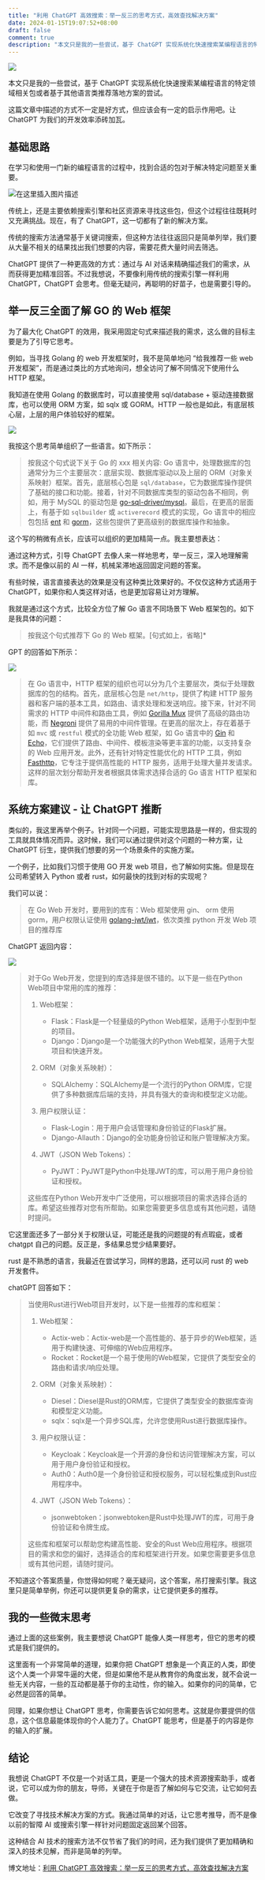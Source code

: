 ```yaml
---
title: "利用 ChatGPT 高效搜索：举一反三的思考方式，高效查找解决方案"
date: 2024-01-15T19:07:52+08:00
draft: false
comment: true
description: "本文只是我的一些尝试，基于 ChatGPT 实现系统化快速搜索某编程语言的特定领域相关包或者基于其他语言类推荐落地方案的尝试。"
---
```


![](https://cdn.jsdelivr.net/gh/poloxue/images@2024-01/2024-01-15-search-using-chatgpt-01.png)


本文只是我的一些尝试，基于 ChatGPT 实现系统化快速搜索某编程语言的特定领域相关包或者基于其他语言类推荐落地方案的尝试。

这篇文章中描述的方式不一定是好方式，但应该会有一定的启示作用吧。让 ChatGPT 为我们的开发效率添砖加瓦。

## 基础思路

在学习和使用一门新的编程语言的过程中，找到合适的包对于解决特定问题至关重要。

![在这里插入图片描述](https://cdn.jsdelivr.net/gh/poloxue/images@2024-01/2024-01-15-search-using-chatgpt-02.png)

传统上，还是主要依赖搜索引擎和社区资源来寻找这些包，但这个过程往往既耗时又充满挑战。现在，有了 ChatGPT，这一切都有了新的解决方案。

传统的搜索方法通常基于关键词搜索，但这种方法往往返回只是简单列举，我们要从大量不相关的结果找出我们想要的内容，需要花费大量时间去筛选。

ChatGPT 提供了一种更高效的方式：通过与 AI 对话来精确描述我们的需求，从而获得更加精准回答。不过我想说，不要像利用传统的搜索引擎一样利用 ChatGPT，ChatGPT 会思考。但毫无疑问，再聪明的好苗子，也是需要引导的。

## 举一反三全面了解 GO 的 Web 框架

为了最大化 ChatGPT 的效用，我采用固定句式来描述我的需求，这么做的目标主要是为了引导它思考。

例如，当寻找 Golang 的 web 开发框架时，我不是简单地问 “给我推荐一些 web 开发框架”，而是通过类比的方式地询问，想全访问了解不同情况下使用什么 HTTP 框架。



我知道在使用 Golang 的数据库时，可以直接使用 sql/database + 驱动连接数据库，也可以使用 ORM 方案，如 sqlx 或 GORM。HTTP 一般也是如此，有底层核心层，上层的用户体验较好的框架。

![](https://cdn.jsdelivr.net/gh/poloxue/images@2024-01/2024-01-15-search-using-chatgpt-03.png)

我按这个思考简单组织了一些语言。如下所示：

> 按我这个句式说下关于 Go 的 xxx 相关内容:
> Go 语言中，处理数据库的包通常分为三个主要层次：底层实现、数据库驱动以及上层的 ORM（对象关系映射）框架。首先，底层核心包是 `sql/database`，它为数据库操作提供了基础的接口和功能。接着，针对不同数据库类型的驱动包各不相同，例如，用于 MySQL 的驱动包是 [go-sql-driver/mysql](https://github.com/go-sql-driver/mysql)。最后，在更高的层面上，有基于如 `sqlbuilder` 或 `activerecord` 模式的实现，Go 语言中的相应包包括 [ent](https://github.com/ent/ent) 和 [gorm](https://github.com/go-gorm/gorm)，这些包提供了更高级别的数据库操作和抽象。

这个写的稍微有点长，应该可以组织的更加精简一点。我主要想表达：

通过这种方式，引导 ChatGPT 去像人来一样地思考，举一反三，深入地理解需求。而不是像以前的 AI 一样，机械呆滞地返回固定问题的答案。

有些时候，语言直接表达的效果是没有这种类比效果好的。不仅仅这种方式适用于 ChatGPT，如果你和人类这样对话，也是更加容易让对方理解。

我就是通过这个方式，比较全方位了解 Go 语言不同场景下 Web 框架包的。如下是我具体的问题：

> 按我这个句式推荐下 Go 的 Web 框架。[句式如上，省略]*

GPT 的回答如下所示：

![](https://cdn.jsdelivr.net/gh/poloxue/images@2024-01/2024-01-15-search-using-chatgpt-04.png)

> 在 Go 语言中，HTTP 框架的组织也可以分为几个主要层次，类似于处理数据库的包的结构。首先，底层核心包是 `net/http`，提供了构建 HTTP 服务器和客户端的基本工具，如路由、请求处理和发送响应。接下来，针对不同需求的 HTTP 中间件和路由工具，例如 [Gorilla Mux](https://github.com/gorilla/mux) 提供了高级的路由功能，而 [Negroni](https://github.com/urfave/negroni) 提供了易用的中间件管理。在更高的层次上，存在着基于如 `mvc` 或 `restful` 模式的全功能 Web 框架，如 Go 语言中的 [Gin](https://github.com/gin-gonic/gin) 和 [Echo](https://github.com/labstack/echo)，它们提供了路由、中间件、模板渲染等更丰富的功能，以支持复杂的 Web 应用开发。此外，还有针对特定性能优化的 HTTP 工具，例如 [Fasthttp](https://github.com/valyala/fasthttp)，它专注于提供高性能的 HTTP 服务，适用于处理大量并发请求。这样的层次划分帮助开发者根据具体需求选择合适的 Go 语言 HTTP 框架和库。


## 系统方案建议 - 让 ChatGPT 推断

类似的，我这里再举个例子。针对同一个问题，可能实现思路是一样的，但实现的工具就具体情况而异。这时候，我们可以通过提供对这个问题的一种方案，让 ChatGPT 衍生，提供我们想要的另一个场景条件的实施方案。

一个例子，比如我们习惯于使用 GO 开发 web 项目，也了解如何实施。但是现在公司希望转入 Python 或者 rust，如何最快的找到对标的实现呢？

我们可以说：

> 在 Go Web 开发时，要用到的库有：Web 框架使用 gin、 orm 使用 gorm，用户权限认证使用 [golang-jwt/jwt](https://github.com/golang-jwt/jwt)，依次类推 python 开发 Web 项目的推荐库

ChatGPT 返回内容：

![](https://cdn.jsdelivr.net/gh/poloxue/images@2024-01/2024-01-15-search-using-chatgpt-05.png)


> 对于Go Web开发，您提到的库选择是很不错的。以下是一些在Python Web项目中常用的库的推荐：
> 
> 1. Web框架：
>    - Flask：Flask是一个轻量级的Python Web框架，适用于小型到中型的项目。
>    - Django：Django是一个功能强大的Python Web框架，适用于大型项目和快速开发。
> 
> 2. ORM（对象关系映射）：
>    - SQLAlchemy：SQLAlchemy是一个流行的Python ORM库，它提供了多种数据库后端的支持，并具有强大的查询和模型定义功能。
> 
> 3. 用户权限认证：
>    - Flask-Login：用于用户会话管理和身份验证的Flask扩展。
>    - Django-Allauth：Django的全功能身份验证和账户管理解决方案。
> 
> 4. JWT（JSON Web Tokens）：
>    - PyJWT：PyJWT是Python中处理JWT的库，可以用于用户身份验证和授权。
> 
> 这些库在Python Web开发中广泛使用，可以根据项目的需求选择合适的库。希望这些推荐对您有所帮助。如果您需要更多信息或有其他问题，请随时提问。

它这里面还多了一部分关于权限认证，可能还是我的问题提的有点瑕疵，或者 chatgpt 自己的问题。反正是，多结果总觉少结果要好。

rust 是不熟悉的语言，我最近在尝试学习，同样的思路，还可以问 rust 的 web 开发套件。

chatGPT 回答如下：

> 当使用Rust进行Web项目开发时，以下是一些推荐的库和框架：
> 
> 1. Web框架：
>    - Actix-web：Actix-web是一个高性能的、基于异步的Web框架，适用于构建快速、可伸缩的Web应用程序。
>    - Rocket：Rocket是一个易于使用的Web框架，它提供了类型安全的路由和请求/响应处理。
> 
> 2. ORM（对象关系映射）：
>    - Diesel：Diesel是Rust的ORM库，它提供了类型安全的数据库查询和模型定义功能。
>    - sqlx：sqlx是一个异步SQL库，允许您使用Rust进行数据库操作。
> 
> 3. 用户权限认证：
>    - Keycloak：Keycloak是一个开源的身份和访问管理解决方案，可以用于用户身份验证和授权。
>    - Auth0：Auth0是一个身份验证和授权服务，可以轻松集成到Rust应用程序中。
> 
> 4. JWT（JSON Web Tokens）：
>    - jsonwebtoken：jsonwebtoken是Rust中处理JWT的库，可用于身份验证和令牌生成。
> 
> 这些库和框架可以帮助您构建高性能、安全的Rust Web应用程序。根据项目的需求和您的偏好，选择适合的库和框架进行开发。如果您需要更多信息或有其他问题，请随时提问。

不知道这个答案质量，你觉得如何呢？毫无疑问，这个答案，吊打搜索引擎。我这里只是简单举例，你还可以提供更复杂的需求，让它提供更多的推荐。

## 我的一些微末思考

通过上面的这些案例，我主要想说  ChatGPT 能像人类一样思考，但它的思考的模式是我们提供的。

这里面有一个非常简单的道理，如果你把 ChatGPT 想象是一个真正的人类，即使这个人类一个非常牛逼的大佬，但是如果他不是从教育你的角度出发，就不会说一些无关内容，一些的互动都是基于你的主动性，你的输入。如果你的问的简单，它必然是回答的简单。

同理，如果你想让 ChatGPT 思考，你需要告诉它如何思考。这就是你要提供的信息，这个信息最能体现你的个人能力了。ChatGPT 能思考，但是基于的内容是你的输入的扩展。
## 结论

我想说 ChatGPT 不仅是一个对话工具，更是一个强大的技术资源搜索助手，或者说，它可以成为你的朋友，导师，关键在于你是否了解如何与它交流，让它如何去做。

它改变了寻找技术解决方案的方式。我通过简单的对话，让它思考推导，而不是像以前的智障 AI 或搜索引擎一样针对问题固定返回某个回答。

这种结合 AI 技术的搜索方法不仅节省了我们的时间，还为我们提供了更加精确和深入的技术见解，而非是简单的列举。

博文地址：[利用 ChatGPT 高效搜索：举一反三的思考方式，高效查找解决方案](https://www.poloxue.com/posts/2024-01-15-search-using-chatgpt)

